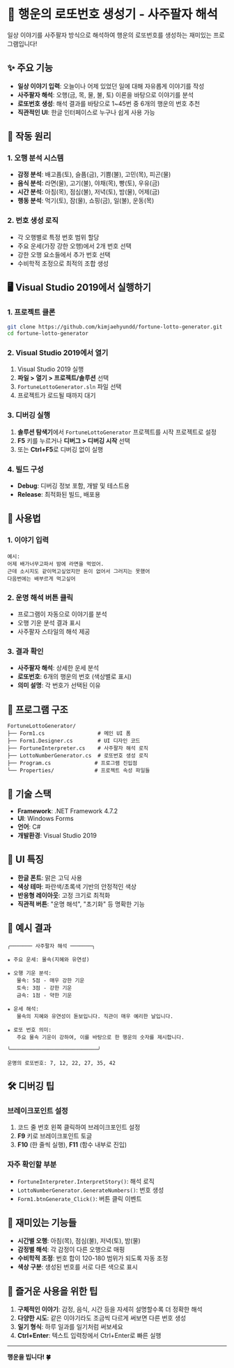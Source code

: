 # 🎰 행운의 로또번호 생성기 - 사주팔자 해석

일상 이야기를 사주팔자 방식으로 해석하여 행운의 로또번호를 생성하는 재미있는 프로그램입니다!

## ✨ 주요 기능

- **일상 이야기 입력**: 오늘이나 어제 있었던 일에 대해 자유롭게 이야기를 작성
- **사주팔자 해석**: 오행(금, 목, 물, 불, 토) 이론을 바탕으로 이야기를 분석
- **로또번호 생성**: 해석 결과를 바탕으로 1~45번 중 6개의 행운의 번호 추천
- **직관적인 UI**: 한글 인터페이스로 누구나 쉽게 사용 가능

## 🔮 작동 원리

### 1. 오행 분석 시스템
- **감정 분석**: 배고픔(토), 슬픔(금), 기쁨(불), 고민(목), 피곤(물)
- **음식 분석**: 라면(물), 고기(불), 야채(목), 빵(토), 우유(금)
- **시간 분석**: 아침(목), 점심(불), 저녁(토), 밤(물), 어제(금)
- **행동 분석**: 먹기(토), 잠(물), 쇼핑(금), 일(불), 운동(목)

### 2. 번호 생성 로직
- 각 오행별로 특정 번호 범위 할당
- 주요 운세(가장 강한 오행)에서 2개 번호 선택
- 강한 오행 요소들에서 추가 번호 선택
- 수비학적 조정으로 최적의 조합 생성

## 🖥️ Visual Studio 2019에서 실행하기

### 1. 프로젝트 클론
```bash
git clone https://github.com/kimjaehyundd/fortune-lotto-generator.git
cd fortune-lotto-generator
```

### 2. Visual Studio 2019에서 열기
1. Visual Studio 2019 실행
2. **파일 > 열기 > 프로젝트/솔루션** 선택
3. `FortuneLottoGenerator.sln` 파일 선택
4. 프로젝트가 로드될 때까지 대기

### 3. 디버깅 실행
1. **솔루션 탐색기**에서 `FortuneLottoGenerator` 프로젝트를 시작 프로젝트로 설정
2. **F5** 키를 누르거나 **디버그 > 디버깅 시작** 선택
3. 또는 **Ctrl+F5**로 디버깅 없이 실행

### 4. 빌드 구성
- **Debug**: 디버깅 정보 포함, 개발 및 테스트용
- **Release**: 최적화된 빌드, 배포용

## 📝 사용법

### 1. 이야기 입력
```
예시:
어제 배가너무고파서 밤에 라면을 먹었어. 
근데 소시지도 같이먹고싶었지만 돈이 없어서 그러지는 못했어 
다음번에는 배부르게 먹고싶어
```

### 2. 운명 해석 버튼 클릭
- 프로그램이 자동으로 이야기를 분석
- 오행 기운 분석 결과 표시
- 사주팔자 스타일의 해석 제공

### 3. 결과 확인
- **사주팔자 해석**: 상세한 운세 분석
- **로또번호**: 6개의 행운의 번호 (색상별로 표시)
- **의미 설명**: 각 번호가 선택된 이유

## 🎯 프로그램 구조

```
FortuneLottoGenerator/
├── Form1.cs                 # 메인 UI 폼
├── Form1.Designer.cs        # UI 디자인 코드
├── FortuneInterpreter.cs    # 사주팔자 해석 로직
├── LottoNumberGenerator.cs  # 로또번호 생성 로직
├── Program.cs              # 프로그램 진입점
└── Properties/             # 프로젝트 속성 파일들
```

## 🔧 기술 스택

- **Framework**: .NET Framework 4.7.2
- **UI**: Windows Forms
- **언어**: C#
- **개발환경**: Visual Studio 2019

## 🎨 UI 특징

- **한글 폰트**: 맑은 고딕 사용
- **색상 테마**: 파란색/초록색 기반의 안정적인 색상
- **반응형 레이아웃**: 고정 크기로 최적화
- **직관적 버튼**: "운명 해석", "초기화" 등 명확한 기능

## 🎲 예시 결과

```
╭─────── 사주팔자 해석 ───────╮

★ 주요 운세: 물속(지혜와 유연성)

★ 오행 기운 분석:
   물속: 5점 - 매우 강한 기운
   토속: 3점 - 강한 기운
   금속: 1점 - 약한 기운

★ 운세 해석:
   물속의 지혜와 유연성이 돋보입니다. 직관이 매우 예리한 날입니다.

★ 로또 번호 의미:
   주요 물속 기운이 강하여, 이를 바탕으로 한 행운의 숫자를 제시합니다.

╰────────────────────────────╯

운명의 로또번호: 7, 12, 22, 27, 35, 42
```

## 🛠️ 디버깅 팁

### 브레이크포인트 설정
1. 코드 줄 번호 왼쪽 클릭하여 브레이크포인트 설정
2. **F9** 키로 브레이크포인트 토글
3. **F10** (한 줄씩 실행), **F11** (함수 내부로 진입)

### 자주 확인할 부분
- `FortuneInterpreter.InterpretStory()`: 해석 로직
- `LottoNumberGenerator.GenerateNumbers()`: 번호 생성
- `Form1.btnGenerate_Click()`: 버튼 클릭 이벤트

## 🎁 재미있는 기능들

- **시간별 오행**: 아침(목), 점심(불), 저녁(토), 밤(물)
- **감정별 해석**: 각 감정이 다른 오행으로 매핑
- **수비학적 조정**: 번호 합이 120-180 범위가 되도록 자동 조정
- **색상 구분**: 생성된 번호를 서로 다른 색으로 표시

## 🎊 즐거운 사용을 위한 팁

1. **구체적인 이야기**: 감정, 음식, 시간 등을 자세히 설명할수록 더 정확한 해석
2. **다양한 시도**: 같은 이야기라도 조금씩 다르게 써보면 다른 번호 생성
3. **일기 형식**: 하루 일과를 일기처럼 써보세요
4. **Ctrl+Enter**: 텍스트 입력창에서 Ctrl+Enter로 빠른 실행

---

**행운을 빕니다! 🍀**